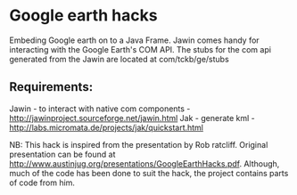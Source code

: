 Google earth hacks
==================
Embeding Google earth on to a Java Frame. Jawin comes handy for interacting with the Google Earth's COM API. The stubs for the com api generated from the Jawin are located at com/tckb/ge/stubs 

Requirements:
-------------
Jawin - to interact with native com components  - http://jawinproject.sourceforge.net/jawin.html
Jak - generate kml - http://labs.micromata.de/projects/jak/quickstart.html


















NB:
This hack is inspired from the presentation by Rob ratcliff. Original presentation can be found at http://www.austinjug.org/presentations/GoogleEarthHacks.pdf. Although, much of the code has been done to suit the hack, the project contains parts of code from him. 
